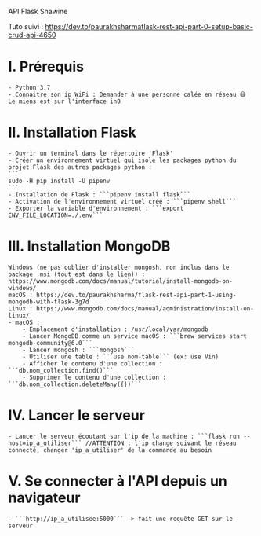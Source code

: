 API Flask Shawine

Tuto suivi : https://dev.to/paurakhsharmaflask-rest-api-part-0-setup-basic-crud-api-4650

# I. Prérequis
    - Python 3.7
    - Connaitre son ip WiFi : Demander à une personne calée en réseau 😅 Le miens est sur l'interface in0

# II. Installation Flask
    - Ouvrir un terminal dans le répertoire 'Flask'
    - Créer un environnement virtuel qui isole les packages python du projet Flask des autres packages python : 
    ```
    sudo -H pip install -U pipenv
    ```
    - Installation de Flask : ```pipenv install flask```
    - Activation de l'environnement virtuel créé : ```pipenv shell```
    - Exporter la variable d'environnement : ```export ENV_FILE_LOCATION=./.env```

# III. Installation MongoDB
    Windows (ne pas oublier d'installer mongosh, non inclus dans le package .msi (tout est dans le lien)) : https://www.mongodb.com/docs/manual/tutorial/install-mongodb-on-windows/
    macOS : https://dev.to/paurakhsharma/flask-rest-api-part-1-using-mongodb-with-flask-3g7d
    Linux : https://www.mongodb.com/docs/manual/administration/install-on-linux/
    - macOS : 
        - Emplacement d'installation : /usr/local/var/mongodb
        - Lancer MongoDB comme un service macOS : ```brew services start mongodb-community@6.0```
        - Lancer mongosh : ```mongosh```
        - Utiliser une table : ```use nom-table``` (ex: use Vin)
        - Afficher le contenu d'une collection : ```db.nom_collection.find()```
        - Supprimer le contenu d'une collection : ```db.nom_collection.deleteMany({})```

# IV. Lancer le serveur
    - Lancer le serveur écoutant sur l'ip de la machine : ```flask run --host=ip_a_utiliser``` //ATTENTION : l'ip change suivant le réseau connecté, changer 'ip_a_utiliser' de la commande au besoin

# V. Se connecter à l'API depuis un navigateur 
    - ```http://ip_a_utilisee:5000``` -> fait une requête GET sur le serveur
